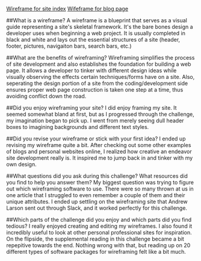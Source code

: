 [Wireframe for site index](/week-2/imgs/wireframe-index.png)
[Wifeframe for blog page](/week-2/imgs/wireframe-blog-index)

##What is a wireframe?
A wireframe is a blueprint that serves as a visual guide representing a site's skeletal framework. It's the bare bones design a developer uses when beginning a web project. It is usually completed in black and white and lays out the essential structures of a site (header, footer, pictures, navigaiton bars, search bars, etc.)

##What are the benefits of wireframing?
Wireframing simplifies the process of site development and also establishes the foundation for building a web page.  It allows a developer to tinker with different design ideas while visually observing the effects certain techniques/forms have on a site.  Also, seperating the design portion of a site from the coding/development side ensures proper web page construction is taken one step at a time, thus avoiding conflict down the road.

##Did you enjoy wireframing your site?
I did enjoy framing my site. It seemed somewhat bland at first, but as I progressed through the challenge, my imagination began to pick up. I went from merely seeing dull header boxes to imagining backgrounds and different text styles.

##Did you revise your wireframe or stick with your first idea?
I ended up revising my wireframe quite a bit. After checking out some other examples of blogs and personal websites online, I realized how creative an endeavor site development really is.  It inspired me to jump back in and tinker with my own design.

##What questions did you ask during this challenge? What resources did you find to help you answer them?
My biggest question was trying to figure out which wireframing software to use. There were so many thrown at us in one article that I struggled to even remember a couple of them and their unique attributes. I ended up settling on the wireframing site that Andrew Larson sent out through Slack, and it worked perfectly for this challenge.

##Which parts of the challenge did you enjoy and which parts did you find tedious?
I really enjoyed creating and editing my wireframes. I also found it incredibly useful to look at other personal professional sites for inspiration. On the flipside, the supplemental reading in this challenge became a bit repepitive towards the end. Nothing wrong with that, but reading up on 20 different types of software packages for wireframing felt like a bit much.